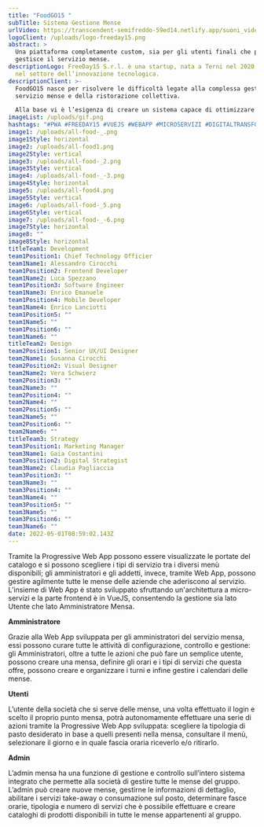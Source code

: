 ```yaml
---
title: "FoodGO15 "
subTitle: Sistema Gestione Mense
urlVideo: https://transcendent-semifreddo-59ed14.netlify.app/suoni_video.mp4
logoClient: /uploads/logo-freeday15.png
abstract: >
  Una piattaforma completamente custom, sia per gli utenti finali che per chi
  gestisce il servizio mense.
descriptionLogo: FreeDay15 S.r.l. è una startup, nata a Terni nel 2020, operante
  nel settore dell’innovazione tecnologica.
descriptionClient: >-
  FoodGO15 nasce per risolvere le difficoltà legate alla complessa gestione del
  servizio mense e della ristorazione collettiva. 

  Alla base vi è l’esigenza di creare un sistema capace di ottimizzare l’intera gestione mense, dotando amministratori, addetti ai lavori e utenti finali di uno strumento organizzativo semplice e intuitivo.
imageList: /uploads/gif.png
hashtags: "#PWA #FREEDAY15 #VUEJS #WEBAPP #MICROSERVIZI #DIGITALTRANSFORMATION #ALLFOOD"
image1: /uploads/all-food-_.png
image1Style: horizontal
image2: /uploads/all-food1.png
image2Style: vertical
image3: /uploads/all-food-_2.png
image3Style: vertical
image4: /uploads/all-food-_-3.png
image4Style: horizontal
image5: /uploads/all-food4.png
image5Style: vertical
image6: /uploads/all-food-_5.png
image6Style: vertical
image7: /uploads/all-food-_-6.png
image7Style: horizontal
image8: ""
image8Style: horizontal
titleTeam1: Development
team1Position1: Chief Technology Officier
team1Name1: Alessandro Cirocchi
team1Position2: Frontend Developer
team1Name2: Luca Spezzano
team1Position3: Software Engineer
team1Name3: Enrico Emanuele
team1Position4: Mobile Developer
team1Name4: Enrico Lanciotti
team1Position5: ""
team1Name5: ""
team1Position6: ""
team1Name6: ""
titleTeam2: Design
team2Position1: Senior UX/UI Designer
team2Name1: Susanna Cirocchi
team2Position2: Visual Designer
team2Name2: Vera Schwierz
team2Position3: ""
team2Name3: ""
team2Position4: ""
team2Name4: ""
team2Position5: ""
team2Name5: ""
team2Position6: ""
team2Name6: ""
titleTeam3: Strategy
team3Position1: Marketing Manager
team3Name1: Gaia Costantini
team3Position2: Digital Strategist
team3Name2: Claudia Pagliaccia
team3Position3: ""
team3Name3: ""
team3Position4: ""
team3Name4: ""
team3Position5: ""
team3Name5: ""
team3Position6: ""
team3Name6: ""
date: 2022-05-01T08:59:02.143Z
---
```

Tramite la Progressive Web App possono essere visualizzate le portate del catalogo e si possono scegliere i tipi di servizio tra i diversi menù disponibili; gli amministratori e gli addetti, invece, tramite Web App, possono gestire agilmente tutte le mense delle aziende che aderiscono al servizio. L’insieme di Web App è stato sviluppato sfruttando un'architettura a micro-servizi e la parte frontend è in VueJS, consentendo la gestione sia lato Utente che lato Amministratore Mensa.

**Amministratore**

Grazie alla Web App sviluppata per gli amministratori del servizio mensa, essi possono curare tutte le attività di configurazione, controllo e gestione: gli Amministratori, oltre a tutte le azioni che può fare un semplice utente, possono creare una mensa, definire gli orari e i tipi di servizi che questa offre, possono creare e organizzare i turni e infine gestire i calendari delle mense.

**Utenti**

L’utente della società che si serve delle mense, una volta effettuato il login e scelto il proprio punto mensa, potrà autonomamente effettuare una serie di azioni tramite la Progressive Web App sviluppata: scegliere la tipologia di pasto desiderato in base a quelli presenti nella mensa, consultare il menù, selezionare il giorno e in quale fascia oraria riceverlo e/o ritirarlo.

**Admin**

L’admin mensa ha una funzione di gestione e controllo sull’intero sistema integrato che permette alla società di gestire tutte le mense del gruppo. L’admin può creare nuove mense, gestirne le informazioni di dettaglio, abilitare i servizi take-away o consumazione sul posto, determinare fasce orarie, tipologia e numero di servizi che è possibile effettuare e creare cataloghi di prodotti disponibili in tutte le mense appartenenti al gruppo.